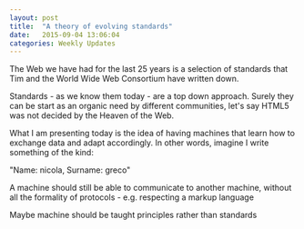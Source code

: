 ```yaml
---
layout: post
title:  "A theory of evolving standards"
date:   2015-09-04 13:06:04
categories: Weekly Updates
---
```


The Web we have had for the last 25 years is a selection of standards that Tim and the World Wide Web Consortium have written down.

Standards - as we know them today - are a top down approach. Surely they can be start as an organic need by different communities, let's say HTML5 was not decided by the Heaven of the Web.

What I am presenting today is the idea of having machines that learn how to exchange data and adapt accordingly. In other words, imagine I write something of the kind:

"Name: nicola, Surname: greco"

A machine should still be able to communicate to another machine, without all the formality of protocols - e.g. respecting a markup language

Maybe machine should be taught principles rather than standards

